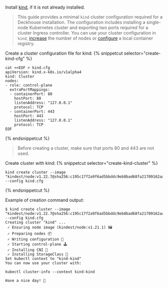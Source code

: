 Install [kind](https://kind.sigs.k8s.io/docs/user/quick-start/#installation), if it is not already installed.

> This guide provides a minimal `kind` cluster configuration required for a Deckhouse installation. The configuration includes installing a single-node Kubernetes cluster and exporting two ports required for a cluster Ingress controller. You can use your cluster configuration in `kind`, [increase](https://kind.sigs.k8s.io/docs/user/configuration/#nodes) the number of nodes or [configure](https://kind.sigs.k8s.io/docs/user/local-registry/) a local container registry. 

Create a cluster configuration file for kind:
{% snippetcut selector="create-kind-cfg" %}
```shell
cat <<EOF > kind.cfg
apiVersion: kind.x-k8s.io/v1alpha4
kind: Cluster
nodes:
- role: control-plane
  extraPortMappings:
  - containerPort: 80
    hostPort: 80
    listenAddress: "127.0.0.1"
    protocol: TCP
  - containerPort: 443
    hostPort: 443
    listenAddress: "127.0.0.1"
    protocol: TCP
EOF
```
{% endsnippetcut %}

> Before creating a cluster, make sure that ports 80 and 443 are not used.

Create cluster with kind:
{% snippetcut selector="create-kind-cluster" %}
```shell
kind create cluster --image "kindest/node:v1.22.7@sha256:c195c17f2a9f6ad5bbddc9eb8bad68fa21709162aabf2b84e4a3896db05c0808" --config kind.cfg
```
{% endsnippetcut %}

Example of creation command output:
```
$ kind create cluster --image "kindest/node:v1.22.7@sha256:c195c17f2a9f6ad5bbddc9eb8bad68fa21709162aabf2b84e4a3896db05c0808" --config kind.cfg
Creating cluster "kind" ...
 ✓ Ensuring node image (kindest/node:v1.21.1) 🖼
 ✓ Preparing nodes 📦  
 ✓ Writing configuration 📜 
 ✓ Starting control-plane 🕹️ 
 ✓ Installing CNI 🔌 
 ✓ Installing StorageClass 💾 
Set kubectl context to "kind-kind"
You can now use your cluster with:

kubectl cluster-info --context kind-kind

Have a nice day! 👋
```
